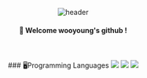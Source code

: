 <div align="center"> 

![header](https://capsule-render.vercel.app/api?type=cylinder&color=BAEAD6&height=150&section=header&text=JeongWooYoung&fontColor=ffffff&fontSize=35&animation=fadeIn&fontAlignY=55&desc=%20&descAlignY=62&descAlign=62)
#### 👋 Welcome wooyoung's github !
<br/>
<br/>
### 🖥️Programming Languages
 <img src="https://img.shields.io/badge/C-A8B9CC?style=flat&logo=C&logoColor=white"/>
 <img src="https://img.shields.io/badge/C++-00599C?style=flat&logo=C%2B%2B&logoColor=white"/>
 <img src="https://img.shields.io/badge/Python-3776AB?style=flat&logo=Python&logoColor=white"/>

 
